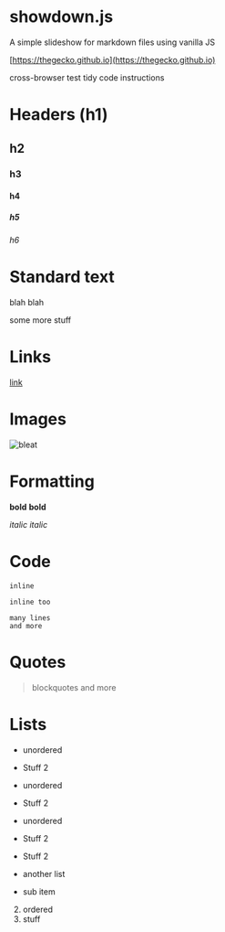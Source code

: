 # showdown.js

A simple slideshow for markdown files using vanilla JS

[https://thegecko.github.io](https://thegecko.github.io)

cross-browser test
tidy code
instructions

# Headers (h1)

## h2
### h3
#### h4
##### h5
###### h6

# Standard text

blah blah

some more stuff

# Links

[link](https://a.mbed.com)

# Images

![bleat](https://thegecko.github.io/bleat/images/bleat.png)

# Formatting

__bold__
**bold**

_italic_
*italic*

# Code

`inline`

```inline too```

```
many lines
and more
```

# Quotes

> blockquotes
> and more

# Lists

* unordered
* Stuff 2
* unordered
 * Stuff 2
  * unordered
 * Stuff 2
* Stuff 2

* another list
 * sub item
  2. ordered
  1. stuff


